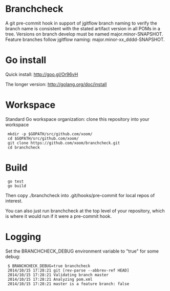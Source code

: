 Branchcheck
===========

A git pre-commit hook in support of jgitflow branch naming to verify
the branch name is consistent with the stated artifact version in
all POMs in a tree.  Versions on branch develop must be named
major.minor-SNAPSHOT.  Feature branches follow jgitflow naming:
major.minor-xx_dddd-SNAPSHOT.

Go install
==========

Quick install:  http://goo.gl/Or96vH

The longer version:  http://golang.org/doc/install

Workspace
=========

Standard Go workspace organization:  clone this repository into
your workspace

     mkdir -p $GOPATH/src/github.com/xoom/
     cd $GOPATH/src/github.com/xoom/
     git clone https://github.com/xoom/branchcheck.git
     cd branchcheck

Build
=====

     go test
     go build

Then copy ./branchcheck into .git/hooks/pre-commit for local repos of interest.

You can also just run branchcheck at the top level of your repository,
which is where it would run if it were a pre-commit hook.

Logging
=======

Set the BRANCHCHECK_DEBUG environment variable to "true" for some debug:

     $ BRANCHCHECK_DEBUG=true branchcheck
     2014/10/15 17:28:21 git [rev-parse --abbrev-ref HEAD]
     2014/10/15 17:28:21 Validating branch master
     2014/10/15 17:28:21 Analyzing pom.xml
     2014/10/15 17:28:21 master is a feature branch: false
